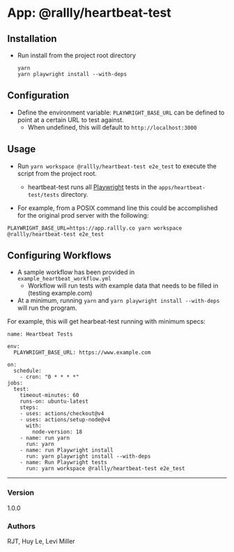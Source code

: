 # App:  @rallly/heartbeat-test

## Installation
* Run install from the project root directory
  ```
  yarn
  yarn playwright install --with-deps
  ```

## Configuration
* Define the environment variable:
`PLAYWRIGHT_BASE_URL` can be defined to point at a certain URL to test against.
   * When undefined, this will default to `http://localhost:3000`

## Usage
* Run `yarn workspace @rallly/heartbeat-test e2e_test` to execute the script from the project root. 

    * heartbeat-test runs all [Playwright](https://wwww.playwright.dev) tests in the `apps/heartbeat-test/tests` directory.

 * For example, from a POSIX command line this could be accomplished for the original prod server with the following:
```
PLAYWRIGHT_BASE_URL=https://app.rallly.co yarn workspace @rallly/heartbeat-test e2e_test
```

## Configuring Workflows
* A sample workflow has been provided in `example_heartbeat_workflow.yml`
   * Workflow will run tests with example data that needs to be filled in (testing example.com)
* At a minimum, running `yarn` and `yarn playwright install --with-deps` will run the program.

For example, this will get hearbeat-test running with minimum specs:
```
name: Heartbeat Tests

env:
  PLAYWRIGHT_BASE_URL: https://www.example.com

on:
  schedule:
    - cron: "0 * * * *"
jobs:
  test:
    timeout-minutes: 60
    runs-on: ubuntu-latest
    steps:
    - uses: actions/checkout@v4
    - uses: actions/setup-node@v4
      with:
        node-version: 18
    - name: run yarn
      run: yarn
    - name: run Playwright install
      run: yarn playwright install --with-deps
    - name: Run Playwright tests
      run: yarn workspace @rallly/heartbeat-test e2e_test
```


---
### Version
1.0.0

### Authors
RJT, Huy Le, Levi Miller
